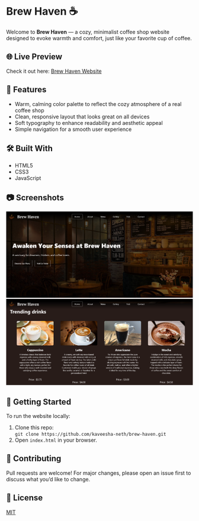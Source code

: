 # Brew Haven ☕

Welcome to **Brew Haven** — a cozy, minimalist coffee shop website designed to evoke warmth and comfort, just like your favorite cup of coffee.

## 🌐 Live Preview
Check it out here: [Brew Haven Website](https://kaveesha-neth.github.io/brew-haven/)

## 📌 Features
- Warm, calming color palette to reflect the cozy atmosphere of a real coffee shop
- Clean, responsive layout that looks great on all devices
- Soft typography to enhance readability and aesthetic appeal
- Simple navigation for a smooth user experience

## 🛠️ Built With
- HTML5
- CSS3 
- JavaScript

## 📷 Screenshots

![Screenshot](screenshots/Screenshot_Brew_Haven_1.png)
![Screenshot](screenshots/Screenshot_Brew_Haven_2.png)


## 🚀 Getting Started
To run the website locally:

1. Clone this repo:  
   `git clone https://github.com/kaveesha-neth/brew-haven.git`
2. Open `index.html` in your browser.

## 🤝 Contributing
Pull requests are welcome! For major changes, please open an issue first to discuss what you’d like to change.

## 📄 License
[MIT](https://choosealicense.com/licenses/mit/)

